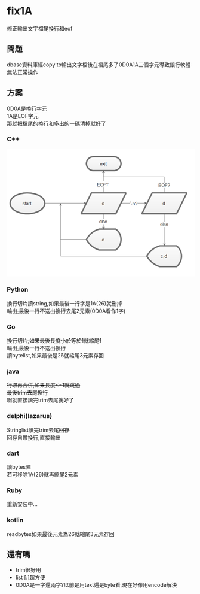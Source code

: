 # fix1A

修正輸出文字檔尾換行和eof

## 問題

dbase資料庫經copy to輸出文字檔後在檔尾多了0D0A1A三個字元導致銀行軟體無法正常操作

## 方案

0D0A是換行字元  
1A是EOF字元  
那就把檔尾的換行和多出的一碼清掉就好了

### C++

![](p1.png)

### Python

~~換行切片~~讀string,如果最後一~~行~~字是1A(26)就~~刪掉~~  
~~輸出,最後一行不送出換行~~去尾2元素(0D0A看作1字)

### Go

~~換行切片,如果最後長度小於等於1就縮尾1  
輸出,最後一行不送出換行~~  
讀bytelist,如果最後是26就縮尾3元素存回

### java

~~行取再合併,如果長度<=1就跳過  
最後trim去尾換行~~  
啊就直接讀完trim去尾就好了

### delphi(lazarus)

Stringlist讀完trim去尾~~回存~~  
回存自帶換行,直接輸出

### dart

讀bytes陣  
若可移除1A(26)就再縮尾2元素

### Ruby

重新安裝中...

### kotlin

readbytes如果最後元素為26就縮尾3元素存回

## 還有嗎

+ trim很好用
+ list [:]超方便
+ 0D0A是一字還兩字?以前是用text還是byte看,現在好像用encode解決
